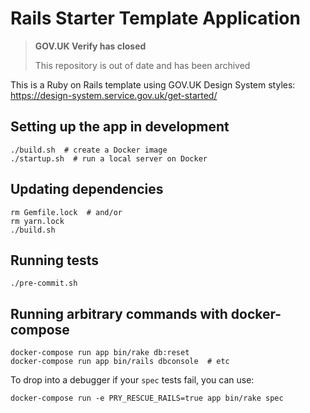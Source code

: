 # Rails Starter Template Application

>**GOV.UK Verify has closed**
>
>This repository is out of date and has been archived

This is a Ruby on Rails template using GOV.UK Design System styles: https://design-system.service.gov.uk/get-started/

## Setting up the app in development

```
./build.sh  # create a Docker image
./startup.sh  # run a local server on Docker
```

## Updating dependencies

```
rm Gemfile.lock  # and/or
rm yarn.lock
./build.sh
```

## Running tests
```
./pre-commit.sh
```

## Running arbitrary commands with docker-compose

```
docker-compose run app bin/rake db:reset
docker-compose run app bin/rails dbconsole  # etc
```

To drop into a debugger if your `spec` tests fail, you can use:

```
docker-compose run -e PRY_RESCUE_RAILS=true app bin/rake spec
```


